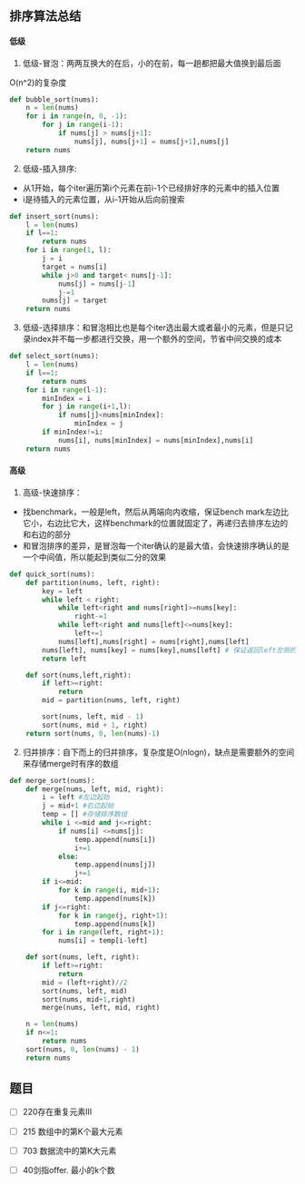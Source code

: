 ## 排序算法总结

#### 低级

1. 低级-冒泡：两两互换大的在后，小的在前，每一趟都把最大值换到最后面

O(n^2)的复杂度

```python
def bubble_sort(nums):
    n = len(nums)
    for i in range(n, 0, -1):
        for j in range(i-1):
            if nums[j] > nums[j+1]:
                nums[j], nums[j+1] = nums[j+1],nums[j]
    return nums
```



2. 低级-插入排序: 

- 从1开始，每个iter遍历第i个元素在前i-1个已经排好序的元素中的插入位置
- i是待插入的元素位置，从i-1开始从后向前搜索

```python
def insert_sort(nums):
    l = len(nums)
    if l==1:
        return nums
    for i in range(1, l):
        j = i
        target = nums[i]
        while j>0 and target< nums[j-1]:
            nums[j] = nums[j-1]
            j-=1
        nums[j] = target
    return nums
```



3. 低级-选择排序：和冒泡相比也是每个iter选出最大或者最小的元素，但是只记录index并不每一步都进行交换，用一个额外的空间，节省中间交换的成本

```python
def select_sort(nums):
    l = len(nums)
    if l==1:
        return nums
    for i in range(l-1):
        minIndex = i
        for j in range(i+1,l):
            if nums[j]<nums[minIndex]:
                minIndex = j
        if minIndex!=i:
            nums[i], nums[minIndex] = nums[minIndex],nums[i]
    return nums
```



#### 高级

1. 高级-快速排序：

- 找benchmark，一般是left，然后从两端向内收缩，保证bench mark左边比它小，右边比它大，这样benchmark的位置就固定了，再递归去排序左边的和右边的部分
- 和冒泡排序的差异，是冒泡每一个iter确认的是最大值，会快速排序确认的是一个中间值，所以能起到类似二分的效果

```python
def quick_sort(nums):
    def partition(nums, left, right):
        key = left
        while left < right:
            while left<right and nums[right]>=nums[key]:
                right-=1
            while left<right and nums[left]<=nums[key]:
                left+=1
            nums[left],nums[right] = nums[right],nums[left]
        nums[left], nums[key] = nums[key],nums[left] # 保证返回left左侧的都比右侧的小，这样可以分别排序
        return left

    def sort(nums,left,right):
        if left>=right:
            return
        mid = partition(nums, left, right)

        sort(nums, left, mid - 1)
        sort(nums, mid + 1, right)
    return sort(nums, 0, len(nums)-1)
```



2. 归并排序：自下而上的归并排序，复杂度是O(nlogn)，缺点是需要额外的空间来存储merge时有序的数组

```python
def merge_sort(nums):
    def merge(nums, left, mid, right):
        i = left #左边起始
        j = mid+1 #右边起始
        temp = [] #存储排序数组
        while i <=mid and j<=right:
            if nums[i] <=nums[j]:
                temp.append(nums[i])
                i+=1
            else:
                temp.append(nums[j])
                j+=1
        if i<=mid:
            for k in range(i, mid+1):
                temp.append(nums[k])
        if j<=right:
            for k in range(j, right+1):
                temp.append(nums[k])
        for i in range(left, right+1):
            nums[i] = temp[i-left]

    def sort(nums, left, right):
        if left>=right:
            return
        mid = (left+right)//2
        sort(nums, left, mid)
        sort(nums, mid+1,right)
        merge(nums, left, mid, right)

    n = len(nums)
    if n<=1:
        return nums
    sort(nums, 0, len(nums) - 1)
    return nums
```



## 题目

- [ ] 220存在重复元素III

- [ ] 215 数组中的第K个最大元素

- [ ] 703 数据流中的第K大元素

- [ ] 40剑指offer. 最小的k个数

  